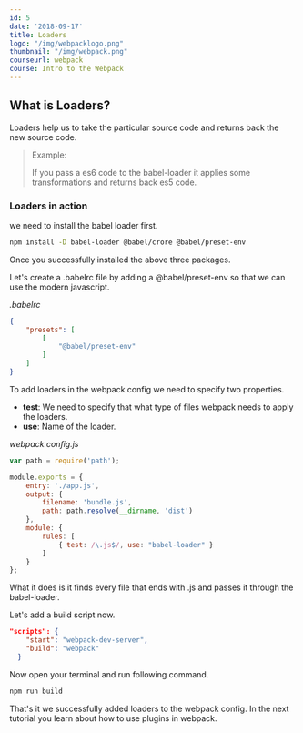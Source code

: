 ```yaml
---
id: 5
date: '2018-09-17'
title: Loaders
logo: "/img/webpacklogo.png"
thumbnail: "/img/webpack.png"
courseurl: webpack
course: Intro to the Webpack
---
```


## What is Loaders?

Loaders help us to take the particular source code and returns back the new source code.

<blockquote>
Example:
<p>
If you pass a es6 code to the babel-loader it applies  some transformations and returns back es5 code.
</p>
</blockquote>


### Loaders in action

we need to install the babel loader first.

```bash
npm install -D babel-loader @babel/crore @babel/preset-env
```

Once you successfully installed the above three packages.

Let's create a .babelrc file by adding a @babel/preset-env so that we can use the modern javascript.

_.babelrc_

```json
{
    "presets": [
        [
            "@babel/preset-env"
        ]
    ]
}
```



To add loaders in the webpack config we need to specify two properties.

- **test**: We need to specify that what type of files webpack needs to apply the loaders.
- **use**: Name of the loader.

_webpack.config.js_

```js
var path = require('path');

module.exports = {
    entry: './app.js',
    output: {
        filename: 'bundle.js',
        path: path.resolve(__dirname, 'dist')
    },
    module: {
        rules: [
            { test: /\.js$/, use: "babel-loader" }
        ]
    }
};
```

What it does is it finds every file that ends with .js and passes it through the babel-loader.

Let's add a build script now.

```json
"scripts": {
    "start": "webpack-dev-server",
    "build": "webpack"
  }
```

Now open your terminal and run following command.

```bash
npm run build
```

That's it we successfully added loaders to the webpack config. In the next tutorial
you learn about how to use plugins in webpack.

